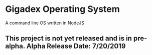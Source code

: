 # Gigadex Operating System

A command line OS written in NodeJS

## This project is not yet released and is in pre-alpha. Alpha Release Date: 7/20/2019
